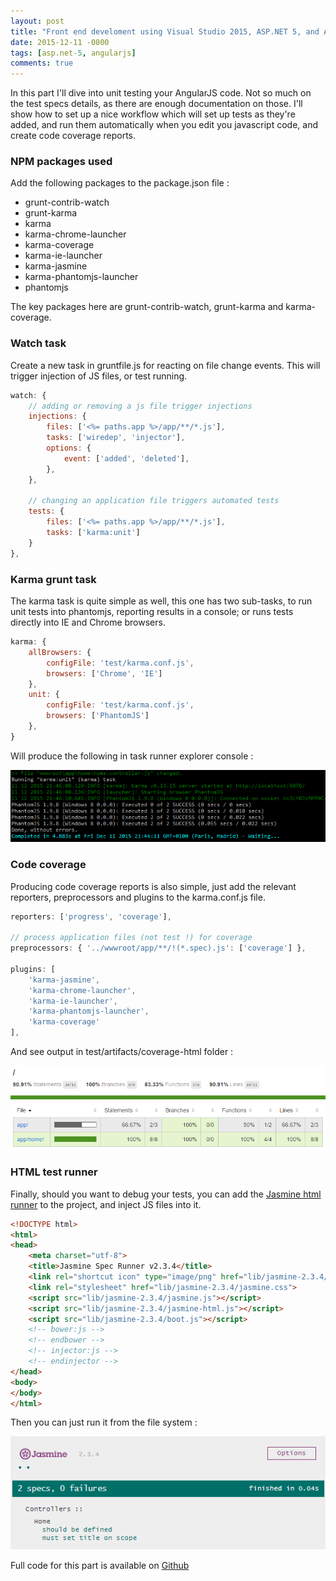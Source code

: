 ```yaml
---
layout: post
title: "Front end develoment using Visual Studio 2015, ASP.NET 5, and AngularJS - Part 2"
date: 2015-12-11 -0800
tags: [asp.net-5, angularjs]
comments: true
---
```


In this part I'll dive into unit testing your AngularJS code. Not so much on the test specs details, as there are enough documentation on those. I'll show how to set up a nice workflow which will set up tests as they're added, and run them automatically when you edit you javascript code, and create code coverage reports.

### NPM packages used

Add the following packages to the package.json file :

- grunt-contrib-watch
- grunt-karma
- karma
- karma-chrome-launcher
- karma-coverage
- karma-ie-launcher
- karma-jasmine
- karma-phantomjs-launcher
- phantomjs

The key packages here are grunt-contrib-watch, grunt-karma and karma-coverage.

### Watch task

Create a new task in gruntfile.js for reacting on file change events. This will trigger injection of JS files, or test running.

```` javascript
watch: {
	// adding or removing a js file trigger injections
	injections: {
		files: ['<%= paths.app %>/app/**/*.js'],
		tasks: ['wiredep', 'injector'],
		options: {
			event: ['added', 'deleted'],
		},
	},
	
	// changing an application file triggers automated tests
	tests: {
		files: ['<%= paths.app %>/app/**/*.js'],
		tasks: ['karma:unit']
	}
},
````

### Karma grunt task

The karma task is quite simple as well, this one has two sub-tasks, to run unit tests into phantomjs, reporting results in a console; or runs tests directly into IE and Chrome browsers.

```` javascript
karma: {
    allBrowsers: {
        configFile: 'test/karma.conf.js',
        browsers: ['Chrome', 'IE']
    },
    unit: {
        configFile: 'test/karma.conf.js',
        browsers: ['PhantomJS']
    },
}
````

Will produce the following in task runner explorer console :

![Karma runner](/img/2015-12-11-karma.png) 

### Code coverage

Producing code coverage reports is also simple, just add the relevant reporters, preprocessors and plugins to the karma.conf.js file.

```` javascript
reporters: ['progress', 'coverage'],

// process application files (not test !) for coverage
preprocessors: { '../wwwroot/app/**/!(*.spec).js': ['coverage'] },

plugins: [
	'karma-jasmine',
	'karma-chrome-launcher',
	'karma-ie-launcher',
	'karma-phantomjs-launcher',
	'karma-coverage'
],
````

And see output in test/artifacts/coverage-html folder :

![Code coverage](/img/2015-12-11-coverage.png) 

### HTML test runner

Finally, should you want to debug your tests, you can add the [Jasmine html runner](https://github.com/jasmine/jasmine/releases) to the project, and inject JS files into it.

```` html
<!DOCTYPE html>
<html>
<head>
    <meta charset="utf-8">
    <title>Jasmine Spec Runner v2.3.4</title>
    <link rel="shortcut icon" type="image/png" href="lib/jasmine-2.3.4/jasmine_favicon.png">
    <link rel="stylesheet" href="lib/jasmine-2.3.4/jasmine.css">
    <script src="lib/jasmine-2.3.4/jasmine.js"></script>
    <script src="lib/jasmine-2.3.4/jasmine-html.js"></script>
    <script src="lib/jasmine-2.3.4/boot.js"></script>
    <!-- bower:js -->
    <!-- endbower -->
    <!-- injector:js -->
    <!-- endinjector -->
</head>
<body>
</body>
</html>
````

Then you can just run it from the file system :

![Html runner](/img/2015-12-11-runner.png) 

Full code for this part is available on [Github](https://github.com/mathieubrun/Samples.FrontAspNet5/tree/dev-part-2)